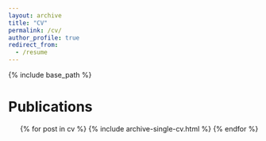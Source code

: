 ```yaml
---
layout: archive
title: "CV"
permalink: /cv/
author_profile: true
redirect_from:
  - /resume
---
```


{% include base_path %}

Publications
======
  <ul>{% for post in cv %}
    {% include archive-single-cv.html %}
  {% endfor %}</ul>
  
